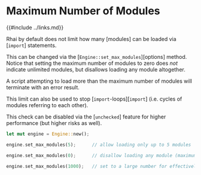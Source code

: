 Maximum Number of Modules
========================

{{#include ../links.md}}

Rhai by default does not limit how many [modules] can be loaded via [`import`] statements.

This can be changed via the [`Engine::set_max_modules`][options] method. Notice that setting the maximum number
of modules to zero does _not_ indicate unlimited modules, but disallows loading any module altogether.

A script attempting to load more than the maximum number of modules will terminate with an error result.

This limit can also be used to stop [`import`-loops][`import`] (i.e. cycles of modules referring to each other).

This check can be disabled via the [`unchecked`] feature for higher performance
(but higher risks as well).

```rust no_run
let mut engine = Engine::new();

engine.set_max_modules(5);      // allow loading only up to 5 modules

engine.set_max_modules(0);      // disallow loading any module (maximum = zero)

engine.set_max_modules(1000);   // set to a large number for effectively unlimited modules
```
